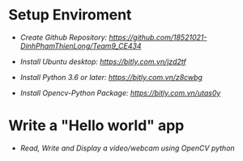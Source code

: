 # Setup Enviroment
* *Create Github Repository: https://github.com/18521021-DinhPhamThienLong/Team9_CE434*

* *Install Ubuntu desktop: https://bitly.com.vn/jzd2tf*

* *Install Python 3.6 or later: https://bitly.com.vn/z8cwbg*

* *Install Opencv-Python Package: https://bitly.com.vn/utas0y*

# Write a "Hello world" app
* *Read, Write and Display a video/webcam using OpenCV python*
